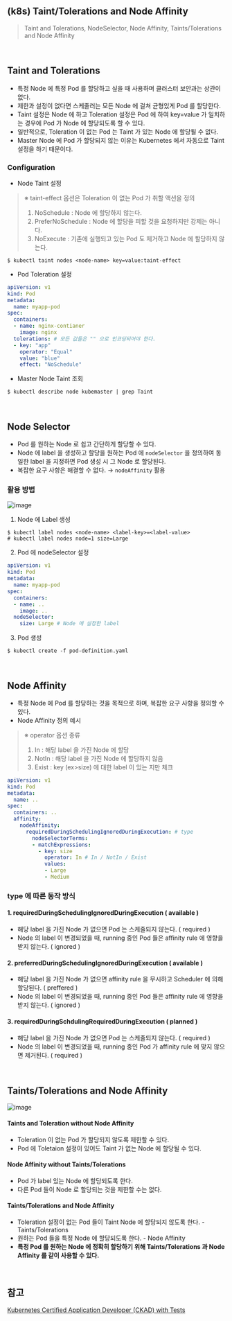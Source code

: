 ## (k8s) Taint/Tolerations and Node Affinity
> Taint and Tolerations, NodeSelector, Node Affinity, Taints/Tolerations and Node Affinity

<br>

## Taint and Tolerations
- 특정 Node 에 특정 Pod 를 할당하고 싶을 때 사용하며 클러스터 보안과는 상관이 없다.
- 제한과 설정이 없다면 스케줄러는 모든 Node 에 걸쳐 균형있게 Pod 를 할당한다. 
- Taint 설정은 Node 에 하고 Toleration 설정은 Pod 에 하여 key=value 가 일치하는 경우에 Pod 가 Node 에 할당되도록 할 수 있다. 
- 일반적으로, Toleration 이 없는 Pod 는 Taint 가 있는 Node 에 할당될 수 없다. 
- Master Node 에 Pod 가 할당되지 않는 이유는 Kubernetes 에서 자동으로 Taint 설정을 하기 때문이다.

### Configuration
- Node Taint 설정
> ※ taint-effect 옵션은 Toleration 이 없는 Pod 가 취할 액션을 정의
> 1. NoSchedule : Node 에 할당하지 않는다.
> 2. PreferNoSchedule : Node 에 할당을 피할 것을 요청하지만 강제는 아니다.
> 3. NoExecute : 기존에 실행되고 있는 Pod 도 제거하고 Node 에 할당하지 않는다.
```shell
$ kubectl taint nodes <node-name> key=value:taint-effect
```
- Pod Toleration 설정
```yaml
apiVersion: v1
kind: Pod
metadata: 
  name: myapp-pod
spec:
  containers:
  - name: nginx-contianer
    image: nginx
  tolerations: # 모든 값들은 "" 으로 인코딩되어야 한다.
  - key: "app"
    operator: "Equal"
    value: "blue"
    effect: "NoSchedule"
```
- Master Node Taint 조회
```shell
$ kubectl describe node kubemaster | grep Taint
```

<br>

## Node Selector 
- Pod 를 원하는 Node 로 쉽고 간단하게 할당할 수 있다. 
- Node 에 label 을 생성하고 할당을 원하는 Pod 에 `nodeSelector` 을 정의하여 동일한 label 을 지정하면 Pod 생성 시 그 Node 로 할당된다.
- 복잡한 요구 사항은 해결할 수 없다. → `nodeAffinity` 활용
### 활용 방법
![image](https://github.com/user-attachments/assets/064d56be-e9e5-4464-b40f-2b20145e2a20)

1. Node 에 Label 생성
```shell
$ kubectl label nodes <node-name> <label-key>=<label-value>
# kubectl label nodes node=1 size=Large
```
2. Pod 에 nodeSelector 설정
```yaml
apiVersion: v1
kind: Pod
metadata:
  name: myapp-pod
spec:
  containers:
  - name: ..
    image: ..
  nodeSelector:
    size: Large # Node 에 설정한 label
```
3. Pod 생성
```shell
$ kubectl create -f pod-definition.yaml
```

<br>

## Node Affinity
- 특정 Node 에 Pod 를 할당하는 것을 목적으로 하며, 복잡한 요구 사항을 정의할 수 있다. 
- Node Affinity 정의 예시 
> ※ operator 옵션 종류
> 1. In : 해당 label 을 가진 Node 에 할당
> 2. NotIn : 해당 label 을 가진 Node 에 할당하지 않음
> 3. Exist : key (ex>size) 에 대한 label 이 있는 지만 체크
```yaml
apiVersion: v1
kind: Pod
metadata:
  name: ..
spec:
  containers: ..
  affinity:
    nodeAffinity:
      requiredDuringSchedulingIgnoredDuringExecution: # type
        nodeSelectorTerms:
        - matchExpressions:
          - key: size
            operator: In # In / NotIn / Exist
            values:
            - Large
            - Medium
```

### type 에 따른 동작 방식
#### 1. requiredDuringSchedulingIgnoredDuringExecution ( available )
- 해당 label 을 가진 Node 가 없으면 Pod 는 스케줄되지 않는다. ( required )
- Node 의 label 이 변경되었을 때, running 중인 Pod 들은 affinity rule 에 영향을 받지 않는다. ( ignored )

#### 2. preferredDuringSchedulingIgnoredDuringExecution ( available )
- 해당 label 을 가진 Node 가 없으면 affinity rule 을 무시하고 Scheduler 에 의해 할당된다. ( preffered )
- Node 의 label 이 변경되었을 때, running 중인 Pod 들은 affinity rule 에 영향을 받지 않는다. ( ignored )

#### 3. requiredDuringSchdulingRequiredDuringExecution ( planned )
- 해당 label 을 가진 Node 가 없으면 Pod 는 스케줄되지 않는다. ( required )
- Node 의 label 이 변경되었을 때, running 중인 Pod 가 affinity rule 에 맞지 않으면 제거된다. ( required )

<br>

## Taints/Tolerations and Node Affinity
![image](https://github.com/user-attachments/assets/cbf3d6df-7533-4d0a-ad12-36acd73b9751)

#### Taints and Toleration without Node Affinity
- Toleration 이 없는 Pod 가 할당되지 않도록 제한할 수 있다.
- Pod 에 Toletaion 설정이 있어도 Taint 가 없는 Node 에 할당될 수 있다. 

#### Node Affinity without Taints/Tolerations
- Pod 가 label 있는 Node 에 할당되도록 한다.
- 다른 Pod 들이 Node 로 할당되는 것을 제한할 수는 없다.

#### Taints/Tolerations and Node Affinity
- Toleration 설정이 없는 Pod 들이 Taint Node 에 할당되지 않도록 한다. - Taints/Tolerations
- 원하는 Pod 들을 특정 Node 에 할당되도록 한다. - Node Affinity
- **특정 Pod 를 원하는 Node 에 정확히 할당하기 위해 Taints/Tolerations 과 Node Affinity 를 같이 사용할 수 있다.**


<br>

## 참고
[Kubernetes Certified Application Developer (CKAD) with Tests](https://www.udemy.com/share/1013BQ3@FHcQPh5fdtPOTP1ZXYZVcotPtN9ZvIN1IS37fa49ax7L0Kti3Q1cVKrL8WjJxV0YjA==/)